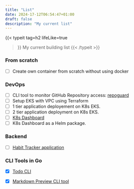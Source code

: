 ```yaml
---
title: "List"
date: 2024-17-12T06:54:47+01:00
draft: false
description: "My current list"
---
```


{{< typeit 
  tag=h2
  lifeLike=true
>}}
My current building list 
{{< /typeit >}}

### From scratch
- [ ] Create own container from scratch without using docker

### DevOps 
- [ ] CLI tool to monitor GitHub Repository access: [repoguard](https://github.com/harisheoran/repoguard/)
- [ ] Setup EKS with VPC using Terraform
- [ ] 1 tier application deployement on K8s EKS.
- [ ] 2 tier application deployment on K8s EKS.
- [ ] [K8s Dashboard](https://github.com/harisheoran/k8s_dashboard)
- [ ] K8s Dashboard as a Helm package.

### Backend
- [ ] [Habit Tracker application](https://github.com/harisheoran/habit_tracker)

### CLI Tools in Go
- [x] [Todo CLI](https://github.com/harisheoran/todo-cli)
- [x] [Markdown Preview CLI tool](https://github.com/harisheoran/mdp)


